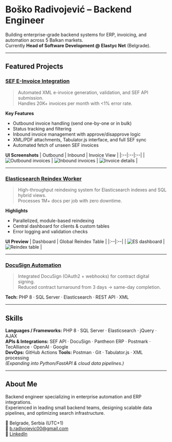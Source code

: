 # Boško Radivojević – Backend Engineer

Building enterprise-grade backend systems for ERP, invoicing, and automation across 5 Balkan markets.  
Currently **Head of Software Development @ Elastyc Net** (Belgrade).

---

## Featured Projects

### [SEF E-Invoice Integration](https://github.com/BRadivojevic/sef-einvoice-php)
> Automated XML e-invoice generation, validation, and SEF API submission.  
> Handles 20K+ invoices per month with <1% error rate.

**Key Features**
- Outbound invoice handling (send one-by-one or in bulk)
- Status tracking and filtering
- Inbound invoice management with approve/disapprove logic
- XML/PDF attachments, Tabulator.js interface, and full SEF sync
- Automated fetch of unseen SEF invoices

**UI Screenshots**
| Outbound | Inbound | Invoice View |
|:--|:--|:--|
| ![Outbound invoices](docs/outbound-invoice-sc-1.png) | ![Inbound invoices](docs/inbound-invoice-sc-1.png) | ![Invoice details](docs/invoice-sc-1.png) |

---

### [Elasticsearch Reindex Worker](https://github.com/BRadivojevic/php-elasticsearch-reindex-workers)
> High-throughput reindexing system for Elasticsearch indexes and SQL hybrid views.  
> Processes 1M+ docs per job with zero downtime.

**Highlights**
- Parallelized, module-based reindexing
- Central dashboard for clients & custom tables
- Error logging and validation checks

**UI Preview**
| Dashboard | Global Reindex Table |
|:--|:--|
| ![ES dashboard](docs/elasticsearch-dash-sc-1.png) | ![Reindex table](docs/elasticsearch-sc-3.png) |

---

### [DocuSign Automation](https://github.com/BRadivojevic/docusign-integration-php.php)
> Integrated DocuSign (OAuth2 + webhooks) for contract digital signing.  
> Reduced contract turnaround from 3 days → same-day completion.

**Tech:** PHP 8 · SQL Server · Elasticsearch · REST API · XML

---

## Skills
**Languages / Frameworks:** PHP 8 · SQL Server · Elasticsearch · jQuery · AJAX  
**APIs & Integrations:** SEF API · DocuSign · Pantheon ERP · Postmark · TecAlliance · OpenAI · Google  
**DevOps:** GitHub Actions 
**Tools:** Postman · Git · Tabulator.js · XML processing  
*(Expanding into Python/FastAPI & cloud data pipelines.)*

---

## About Me
Backend engineer specializing in enterprise automation and ERP integrations.  
Experienced in leading small backend teams, designing scalable data pipelines, and optimizing search infrastructure.

📍 Belgrade, Serbia (UTC+1)  
📧 [b.radivojevic00@gmail.com](mailto:b.radivojevic00@gmail.com)  
🔗 [LinkedIn](https://linkedin.com/in/bosko-radivojevic-94a783238)
